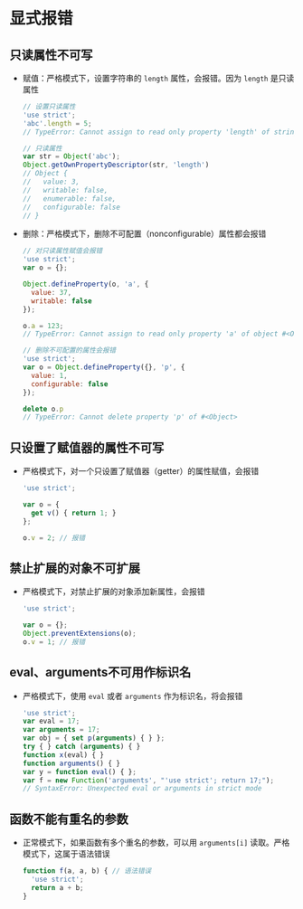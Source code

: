 # 显式报错

## 只读属性不可写

  - 赋值：严格模式下，设置字符串的 `length` 属性，会报错。因为 `length` 是只读属性

    ```javascript
    // 设置只读属性
    'use strict';
    'abc'.length = 5;
    // TypeError: Cannot assign to read only property 'length' of string 'abc'
    ```

    ```javascript
    // 只读属性
    var str = Object('abc');
    Object.getOwnPropertyDescriptor(str, 'length')
    // Object {
    //   value: 3,
    //   writable: false,
    //   enumerable: false,
    //   configurable: false
    // }
    ```

  - 删除：严格模式下，删除不可配置（nonconfigurable）属性都会报错

    ```javascript
    // 对只读属性赋值会报错
    'use strict';
    var o = {};

    Object.defineProperty(o, 'a', {
      value: 37,
      writable: false
    });

    o.a = 123;
    // TypeError: Cannot assign to read only property 'a' of object #<Object>

    // 删除不可配置的属性会报错
    'use strict';
    var o = Object.defineProperty({}, 'p', {
      value: 1,
      configurable: false
    });

    delete o.p
    // TypeError: Cannot delete property 'p' of #<Object>
    ```

## 只设置了赋值器的属性不可写

  - 严格模式下，对一个只设置了赋值器（getter）的属性赋值，会报错

    ```javascript
    'use strict';

    var o = {
      get v() { return 1; }
    };

    o.v = 2; // 报错
    ```

## 禁止扩展的对象不可扩展

  - 严格模式下，对禁止扩展的对象添加新属性，会报错

    ```javascript
    'use strict';

    var o = {};
    Object.preventExtensions(o);
    o.v = 1; // 报错
    ```

## eval、arguments不可用作标识名

  - 严格模式下，使用 `eval` 或者 `arguments` 作为标识名，将会报错

    ```javascript
    'use strict';
    var eval = 17;
    var arguments = 17;
    var obj = { set p(arguments) { } };
    try { } catch (arguments) { }
    function x(eval) { }
    function arguments() { }
    var y = function eval() { };
    var f = new Function('arguments', "'use strict'; return 17;");
    // SyntaxError: Unexpected eval or arguments in strict mode
    ```

## 函数不能有重名的参数

  - 正常模式下，如果函数有多个重名的参数，可以用 `arguments[i]` 读取。严格模式下，这属于语法错误

    ```javascript
    function f(a, a, b) { // 语法错误
      'use strict';
      return a + b;
    }
    ```

